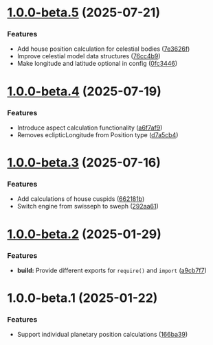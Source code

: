 # [1.0.0-beta.5](https://github.com/marcmarine/lulia/compare/v1.0.0-beta.4...v1.0.0-beta.5) (2025-07-21)


### Features

* Add house position calculation for celestial bodies ([7e3626f](https://github.com/marcmarine/lulia/commit/7e3626fde4dc5c6f8fac1286067cb0cb093d7487))
* Improve celestial model data structures ([76cc4b9](https://github.com/marcmarine/lulia/commit/76cc4b93702fc6bf86a1e5e5df5f8d54f89f43bb))
* Make longitude and latitude optional in config ([0fc3446](https://github.com/marcmarine/lulia/commit/0fc3446be88b1bf3ec909afb70c15000f1390fb3))

# [1.0.0-beta.4](https://github.com/marcmarine/lulia/compare/v1.0.0-beta.3...v1.0.0-beta.4) (2025-07-19)


### Features

* Introduce aspect calculation functionality ([a6f7af9](https://github.com/marcmarine/lulia/commit/a6f7af9a9c86be4aa4005e08497acfb4c2f0609f))
* Removes eclipticLongitude from Position type ([d7a5cb4](https://github.com/marcmarine/lulia/commit/d7a5cb4f3a4f222f392ddbe7966056696715b1e9))

# [1.0.0-beta.3](https://github.com/marcmarine/lulia/compare/v1.0.0-beta.2...v1.0.0-beta.3) (2025-07-16)


### Features

* Add calculations of house cuspids ([662181b](https://github.com/marcmarine/lulia/commit/662181b7141d30d9db0e058f84132b07b70d7259))
* Switch engine from swisseph to sweph ([292aa61](https://github.com/marcmarine/lulia/commit/292aa61a9b5154ebee3ed3da402eec89cc716ba8))

# [1.0.0-beta.2](https://github.com/marcmarine/lulia/compare/v1.0.0-beta.1...v1.0.0-beta.2) (2025-01-29)


### Features

* **build:** Provide different exports for `require()` and `import` ([a9cb7f7](https://github.com/marcmarine/lulia/commit/a9cb7f7ded668979652bd402e0e6257d19dd8d2a))

# 1.0.0-beta.1 (2025-01-22)


### Features

* Support individual planetary position calculations ([166ba39](https://github.com/marcmarine/lulia/commit/166ba39428a09af8fb67a6d433721737d2567115))

